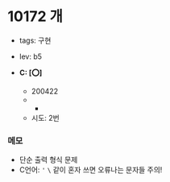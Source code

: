 # 10172 개
 - tags: 구현
 - lev: b5

- **C: [:o:]**
  - 200422
  - -
  - 시도: 2번

### 메모
 - 단순 출력 형식 문제
 - C언어: `'` `\` 같이 혼자 쓰면 오류나는 문자들 주의!

